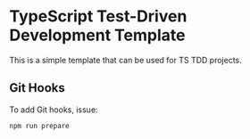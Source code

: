 # TypeScript Test-Driven Development Template

This is a simple template that can be used for TS TDD projects.

## Git Hooks

To add Git hooks, issue:

```sh
npm run prepare
```

